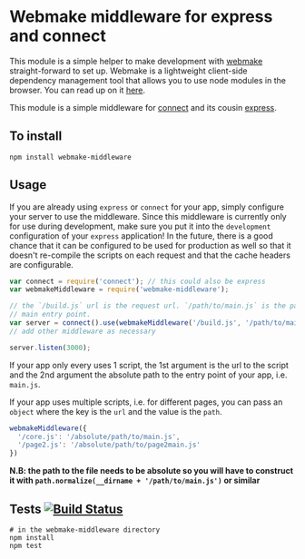 Webmake middleware for express and connect
==========================================

This module is a simple helper to make development with [webmake][1] straight-forward to set up. Webmake is a lightweight client-side dependency management tool that allows you to use node modules in the browser. You can read up on it [here][1].

This module is a simple middleware for [connect][2] and its cousin [express][3].

## To install

    npm install webmake-middleware

## Usage

If you are already using `express` or `connect` for your app, simply configure your server to use the middleware. Since this middleware is currently only for use during development, make sure you put it into the `development` configuration of your `express` application! In the future, there is a good chance that it can be configured to be used for production as well so that it doesn't re-compile the scripts on each request and that the cache headers are configurable.

```javascript
var connect = require('connect'); // this could also be express
var webmakeMiddleware = require('webmake-middleware');

// the `/build.js` url is the request url. `/path/to/main.js` is the path to the
// main entry point.
var server = connect().use(webmakeMiddleware('/build.js', '/path/to/main.js'));
// add other middleware as necessary

server.listen(3000);
```

If your app only every uses 1 script, the 1st argument is the url to the script and the 2nd argument the absolute path to the entry point of your app, i.e. `main.js`.

If your app uses multiple scripts, i.e. for different pages, you can pass an `object` where the key is the `url` and the value is the `path`.

```javascript
webmakeMiddleware({
  '/core.js': '/absolute/path/to/main.js',
  '/page2.js': '/absolute/path/to/page2main.js'
})
```

**N.B: the path to the file needs to be absolute so you will have to construct it with `path.normalize(__dirname + '/path/to/main.js')` or similar**

## Tests [![Build Status](https://secure.travis-ci.org/gillesruppert/webmake-middleware.png?branch=master)](http://travis-ci.org/gillesruppert/webmake-middleware)

    # in the webmake-middleware directory
    npm install
    npm test



[1]: http://github.com/medikoo/modules-webmake
[2]: http://www.senchalabs.org/connect/
[3]: http://expressjs.com
